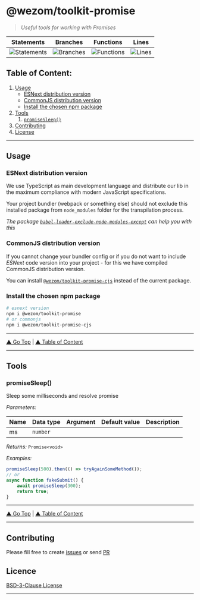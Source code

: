 # @wezom/toolkit-promise

> _Useful tools for working with Promises_

| Statements                                                                  | Branches                                                                  | Functions                                                                  | Lines                                                                  |
| --------------------------------------------------------------------------- | ------------------------------------------------------------------------- | -------------------------------------------------------------------------- | ---------------------------------------------------------------------- |
| ![Statements](https://img.shields.io/badge/Coverage-100%25-brightgreen.svg) | ![Branches](https://img.shields.io/badge/Coverage-100%25-brightgreen.svg) | ![Functions](https://img.shields.io/badge/Coverage-100%25-brightgreen.svg) | ![Lines](https://img.shields.io/badge/Coverage-100%25-brightgreen.svg) |

## Table of Content:

1. [Usage](#usage)
    - [ESNext distribution version](#esnext-distribution-version)
    - [CommonJS distribution version](#commonjs-distribution-version)
    - [Install the chosen npm package](#install-the-chosen-npm-package)
1. [Tools](#usage)
    1. [`promiseSleep()`](#promisesleep)
1. [Contributing](#contributing)
1. [License](#licence)

---

## Usage

### ESNext distribution version

We use TypeScript as main development language and distribute our lib in the maximum compliance with modern JavaScript specifications.

Your project bundler (webpack or something else) should not exclude this installed package from `node_modules` folder for the transpilation process.

_The package [`babel-loader-exclude-node-modules-except`](https://www.npmjs.com/package/babel-loader-exclude-node-modules-except) can help you with this_

### CommonJS distribution version

If you cannot change your bundler config or if you do not want to include _ESNext_ code version into your project - for this we have compiled CommonJS distribution version.

You can install [`@wezom/toolkit-promise-cjs`](https://github.com/WezomCompany/toolkits/blob/main/packages/promise-cjs/README.md#readme) instead of the current package.

### Install the chosen npm package

```bash
# esnext version
npm i @wezom/toolkit-promise
# or commonjs
npm i @wezom/toolkit-promise-cjs
```

---

[▲ Go Top](#) | [▲ Table of Content](#table-of-content)

---

## Tools

### promiseSleep()

[comment]: <> (AUTODOC-TOOL-START::sleep#default)

Sleep some milliseconds and resolve promise

_Parameters:_

| Name | Data type | Argument | Default value | Description |
| ---- | --------- | -------- | ------------- | ----------- |
| ms   | `number`  |          |               |

_Returns:_ `Promise<void>`

_Examples:_

```ts
promiseSleep(500).then(() => tryAgainSomeMethod());
// or
async function fakeSubmit() {
	await promiseSleep(300);
	return true;
}
```

[comment]: <> (AUTODOC-TOOL-END)

---

[▲ Go Top](#) | [▲ Table of Content](#table-of-content)

---

## Contributing

Please fill free to create [issues](https://github.com/WezomCompany/toolkits/issues) or send [PR](https://github.com/WezomCompany/toolkits/pulls)

## Licence

[BSD-3-Clause License](https://github.com/WezomCompany/toolkits/blob/master/LICENSE)

---
